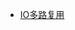 <!-- docs/LearnNotes/Linux/_sidebar.md -->

<!-- 注意子目录配置，需要加 / -->
* [IO多路复用](LearnNotes/Linux/IOMultiplexing)
